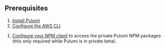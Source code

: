## Prerequisites

1.  [Install Pulumi](../install)
1.  [Configure the AWS CLI](../install/aws.html)
<!-- TODO: remove -->
1.  [Configure your NPM client](../install/configure-npm.html) to access the private Pulumi NPM packages (this only required while Pulumi is in private beta).
